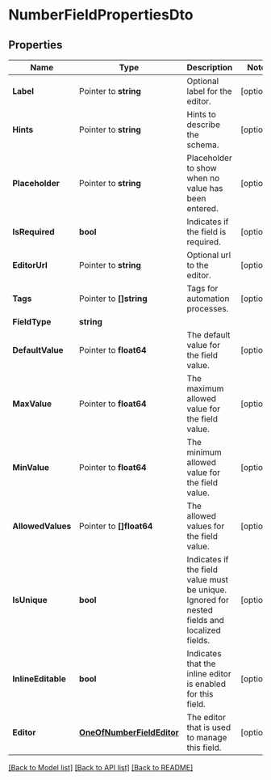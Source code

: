 # NumberFieldPropertiesDto

## Properties

Name | Type | Description | Notes
------------ | ------------- | ------------- | -------------
**Label** | Pointer to **string** | Optional label for the editor. | [optional] 
**Hints** | Pointer to **string** | Hints to describe the schema. | [optional] 
**Placeholder** | Pointer to **string** | Placeholder to show when no value has been entered. | [optional] 
**IsRequired** | **bool** | Indicates if the field is required. | [optional] 
**EditorUrl** | Pointer to **string** | Optional url to the editor. | [optional] 
**Tags** | Pointer to **[]string** | Tags for automation processes. | [optional] 
**FieldType** | **string** |  | 
**DefaultValue** | Pointer to **float64** | The default value for the field value. | [optional] 
**MaxValue** | Pointer to **float64** | The maximum allowed value for the field value. | [optional] 
**MinValue** | Pointer to **float64** | The minimum allowed value for the field value. | [optional] 
**AllowedValues** | Pointer to **[]float64** | The allowed values for the field value. | [optional] 
**IsUnique** | **bool** | Indicates if the field value must be unique. Ignored for nested fields and localized fields. | [optional] 
**InlineEditable** | **bool** | Indicates that the inline editor is enabled for this field. | [optional] 
**Editor** | [**OneOfNumberFieldEditor**](oneOf&lt;NumberFieldEditor&gt;.md) | The editor that is used to manage this field. | [optional] 

[[Back to Model list]](../README.md#documentation-for-models) [[Back to API list]](../README.md#documentation-for-api-endpoints) [[Back to README]](../README.md)


